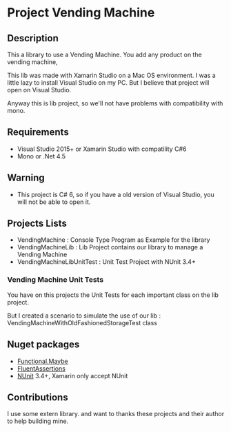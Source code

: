 # Project Vending Machine

## Description

This a library to use a Vending Machine. You add any product on the vending machine,

This lib was made with Xamarin Studio on a Mac OS environment. I was a little lazy to install Visual Studio on my PC. But I believe that project will open on Visual Studio. 

Anyway this is lib project, so we'll not have problems with compatibility with mono.

## Requirements

* Visual Studio 2015+ or Xamarin Studio with compatility C#6
* Mono or .Net 4.5

## Warning

* This project is C# 6, so if you have a old version of Visual Studio, you will not be able to open it.

## Projects Lists

* VendingMachine : Console Type Program as Example for the library
* VendingMachineLib : Lib Project contains our library to manage a Vending Machine
* VendingMachineLibUnitTest : Unit Test Project with NUnit 3.4+

### Vending Machine Unit Tests

You have on this projects the Unit Tests for each important class on the lib project.

But I created a scenario to simulate the use of our lib : VendingMachineWithOldFashionedStorageTest class


## Nuget packages

* [Functional.Maybe](https://github.com/AndreyTsvetkov/Functional.Maybe)
* [FluentAssertions](http://www.fluentassertions.com)
* [NUnit](https://github.com/nunit/nunit) 3.4+, Xamarin only accept NUnit

## Contributions

I use some extern library. and want to thanks these projects and their author to help building mine.
